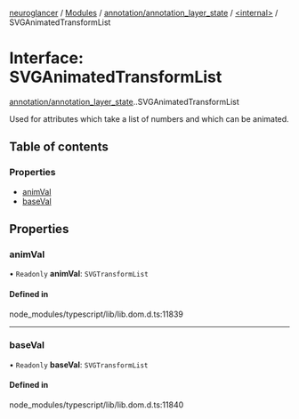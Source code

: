[neuroglancer](../README.md) / [Modules](../modules.md) / [annotation/annotation\_layer\_state](../modules/annotation_annotation_layer_state.md) / [<internal\>](../modules/annotation_annotation_layer_state._internal_.md) / SVGAnimatedTransformList

# Interface: SVGAnimatedTransformList

[annotation/annotation_layer_state](../modules/annotation_annotation_layer_state.md).[<internal>](../modules/annotation_annotation_layer_state._internal_.md).SVGAnimatedTransformList

Used for attributes which take a list of numbers and which can be animated.

## Table of contents

### Properties

- [animVal](annotation_annotation_layer_state._internal_.SVGAnimatedTransformList.md#animval)
- [baseVal](annotation_annotation_layer_state._internal_.SVGAnimatedTransformList.md#baseval)

## Properties

### animVal

• `Readonly` **animVal**: `SVGTransformList`

#### Defined in

node_modules/typescript/lib/lib.dom.d.ts:11839

___

### baseVal

• `Readonly` **baseVal**: `SVGTransformList`

#### Defined in

node_modules/typescript/lib/lib.dom.d.ts:11840
